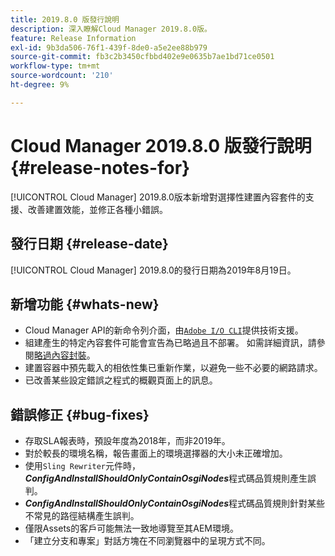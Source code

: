 ```yaml
---
title: 2019.8.0 版發行說明
description: 深入瞭解Cloud Manager 2019.8.0版。
feature: Release Information
exl-id: 9b3da506-76f1-439f-8de0-a5e2ee88b979
source-git-commit: fb3c2b3450cfbbd402e9e0635b7ae1bd71ce0501
workflow-type: tm+mt
source-wordcount: '210'
ht-degree: 9%

---
```


# Cloud Manager 2019.8.0 版發行說明 {#release-notes-for}

[!UICONTROL Cloud Manager] 2019.8.0版本新增對選擇性建置內容套件的支援、改善建置效能，並修正各種小錯誤。

## 發行日期 {#release-date}

[!UICONTROL Cloud Manager] 2019.8.0的發行日期為2019年8月19日。

## 新增功能 {#whats-new}

* Cloud Manager API的新命令列介面，由[`Adobe I/O CLI`](https://github.com/adobe/aio-cli-plugin-cloudmanager)提供技術支援。
* 組建產生的特定內容套件可能會宣告為已略過且不部署。 如需詳細資訊，請參閱[略過內容封裝](/help/getting-started/project-setup.md#skipping-content-packages)。
* 建置容器中預先載入的相依性集已重新作業，以避免一些不必要的網路請求。
* 已改善某些設定錯誤之程式的概觀頁面上的訊息。

## 錯誤修正 {#bug-fixes}

* 存取SLA報表時，預設年度為2018年，而非2019年。
* 對於較長的環境名稱，報告畫面上的環境選擇器的大小未正確增加。
* 使用`Sling Rewriter`元件時，***ConfigAndInstallShouldOnlyContainOsgiNodes***&#x200B;程式碼品質規則產生誤判。
* ***ConfigAndInstallShouldOnlyContainOsgiNodes***&#x200B;程式碼品質規則針對某些不常見的路徑結構產生誤判。
* 僅限Assets的客戶可能無法一致地導覽至其AEM環境。
* 「建立分支和專案」對話方塊在不同瀏覽器中的呈現方式不同。
